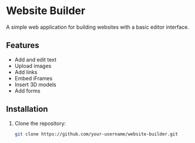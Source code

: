 # Website Builder

A simple web application for building websites with a basic editor interface.

## Features

- Add and edit text
- Upload images
- Add links
- Embed iFrames
- Insert 3D models
- Add forms

## Installation

1. Clone the repository:
   ```sh
   git clone https://github.com/your-username/website-builder.git
